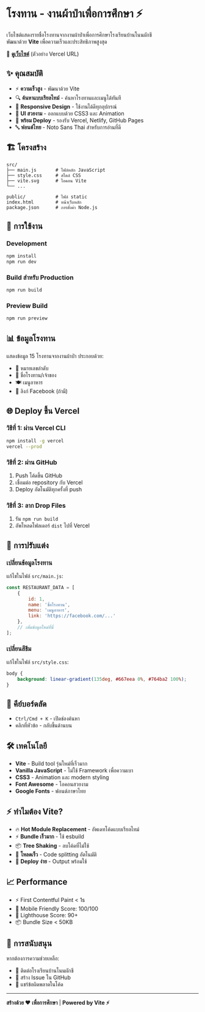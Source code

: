 # โรงทาน - งานผ้าป่าเพื่อการศึกษา ⚡

เว็บไซต์แสดงรายชื่อโรงทานจากงานผ้าป่าเพื่อการศึกษาโรงเรียนบ้านโนนผักชี  
พัฒนาด้วย **Vite** เพื่อความเร็วและประสิทธิภาพสูงสุด

🔗 **[ดูเว็บไซต์](https://rong-tarn-npc68.vercel.app)** (ตัวอย่าง Vercel URL)

## ✨ คุณสมบัติ

- ⚡ **ความเร็วสูง** - พัฒนาด้วย Vite
- 🔍 **ค้นหาแบบเรียลไทม์** - ค้นหาโรงทานและเมนูได้ทันที
- 📱 **Responsive Design** - ใช้งานได้ดีทุกอุปกรณ์
- 🎨 **UI สวยงาม** - ออกแบบด้วย CSS3 และ Animation
- 🚀 **พร้อม Deploy** - รองรับ Vercel, Netlify, GitHub Pages
- 🔤 **ฟอนต์ไทย** - Noto Sans Thai สำหรับการอ่านที่ดี

## 🏗️ โครงสร้าง

```
src/
├── main.js       # ไฟล์หลัก JavaScript
├── style.css     # สไตล์ CSS
├── vite.svg      # ไอคอน Vite
└── ...

public/           # ไฟล์ static
index.html        # หน้าเว็บหลัก
package.json      # การตั้งค่า Node.js
```

## 🚀 การใช้งาน

### Development
```bash
npm install
npm run dev
```

### Build สำหรับ Production
```bash
npm run build
```

### Preview Build
```bash
npm run preview
```

## 📊 ข้อมูลโรงทาน

แสดงข้อมูล 15 โรงทานจากงานผ้าป่า ประกอบด้วย:
- 📍 หมายเลขลำดับ
- 🏪 ชื่อโรงทาน/เจ้าของ
- 🍽️ เมนูอาหาร
- 🔗 ลิงก์ Facebook (ถ้ามี)

## 🌐 Deploy ขึ้น Vercel

### วิธีที่ 1: ผ่าน Vercel CLI
```bash
npm install -g vercel
vercel --prod
```

### วิธีที่ 2: ผ่าน GitHub
1. Push โค้ดขึ้น GitHub
2. เชื่อมต่อ repository กับ Vercel
3. Deploy อัตโนมัติทุกครั้งที่ push

### วิธีที่ 3: ลาก Drop Files
1. รัน `npm run build`
2. อัพโหลดโฟลเดอร์ `dist` ไปที่ Vercel

## 🔧 การปรับแต่ง

### เปลี่ยนข้อมูลโรงทาน
แก้ไขในไฟล์ `src/main.js`:
```javascript
const RESTAURANT_DATA = [
    {
        id: 1,
        name: 'ชื่อโรงทาน',
        menu: 'เมนูอาหาร',
        link: 'https://facebook.com/...'
    },
    // เพิ่มข้อมูลใหม่ที่นี่
];
```

### เปลี่ยนสีธีม
แก้ไขในไฟล์ `src/style.css`:
```css
body {
    background: linear-gradient(135deg, #667eea 0%, #764ba2 100%);
}
```

## 📱 คีย์บอร์ดลัด

- `Ctrl/Cmd + K` - เปิดช่องค้นหา
- คลิกที่หัวข้อ - กลับขึ้นด้านบน

## 🛠️ เทคโนโลยี

- **Vite** - Build tool รุ่นใหม่ที่เร็วมาก
- **Vanilla JavaScript** - ไม่ใช้ Framework เพื่อความเบา
- **CSS3** - Animation และ modern styling
- **Font Awesome** - ไอคอนสวยงาม
- **Google Fonts** - ฟอนต์ภาษาไทย

## ⚡ ทำไมต้อง Vite?

- 🔥 **Hot Module Replacement** - อัพเดทโค้ดแบบเรียลไทม์
- ⚡ **Bundle เร็วมาก** - ใช้ esbuild
- 📦 **Tree Shaking** - ลบโค้ดที่ไม่ใช้
- 🎯 **โหลดเร็ว** - Code splitting อัตโนมัติ
- 🚀 **Deploy ง่าย** - Output พร้อมใช้

## 📈 Performance

- ⚡ First Contentful Paint < 1s
- 📱 Mobile Friendly Score: 100/100
- 🎯 Lighthouse Score: 90+
- 📦 Bundle Size < 50KB

## 🤝 การสนับสนุน

หากต้องการความช่วยเหลือ:
- 📧 ติดต่อโรงเรียนบ้านโนนผักชี
- 💬 สร้าง Issue ใน GitHub
- 📱 แชร์ข้อผิดพลาดในโค้ด

---

**สร้างด้วย ❤️ เพื่อการศึกษา** | **Powered by Vite ⚡**
